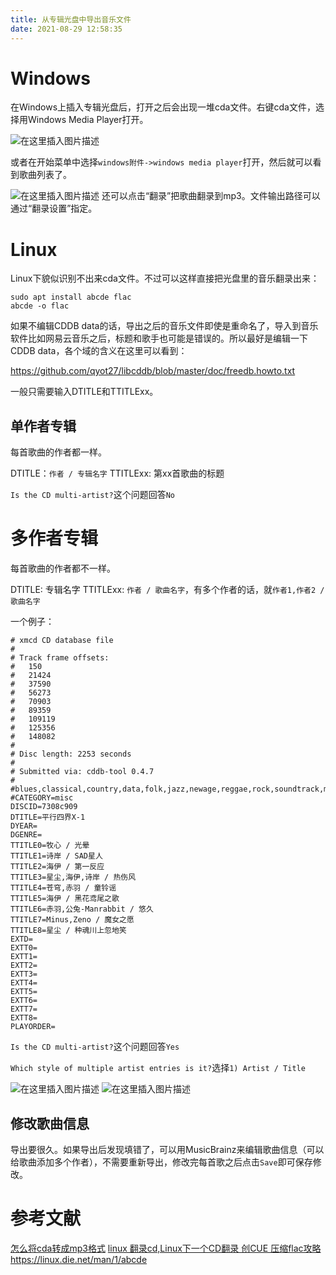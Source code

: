 ```yaml
---
title: 从专辑光盘中导出音乐文件
date: 2021-08-29 12:58:35
---
```


# Windows

在Windows上插入专辑光盘后，打开之后会出现一堆cda文件。右键cda文件，选择用Windows Media Player打开。

![在这里插入图片描述](https://img-blog.csdnimg.cn/6359ce71ceab4c19b12b650e5ce6bbea.png)


或者在开始菜单中选择```windows附件->windows media player```打开，然后就可以看到歌曲列表了。

![在这里插入图片描述](https://img-blog.csdnimg.cn/69606b37aba84f5c8d2e5954f86e29cf.png?x-oss-process=image/watermark,type_ZHJvaWRzYW5zZmFsbGJhY2s,shadow_50,text_Q1NETiBAc2VhcmNoX3N0YXI=,size_20,color_FFFFFF,t_70,g_se,x_16)
还可以点击“翻录”把歌曲翻录到mp3。文件输出路径可以通过“翻录设置”指定。

# Linux

Linux下貌似识别不出来cda文件。不过可以这样直接把光盘里的音乐翻录出来：

```shell
sudo apt install abcde flac
abcde -o flac
```

如果不编辑CDDB data的话，导出之后的音乐文件即使是重命名了，导入到音乐软件比如网易云音乐之后，标题和歌手也可能是错误的。所以最好是编辑一下CDDB data，各个域的含义在这里可以看到：

<https://github.com/qyot27/libcddb/blob/master/doc/freedb.howto.txt>

一般只需要输入DTITLE和TTITLExx。

## 单作者专辑

每首歌曲的作者都一样。

DTITLE：```作者 / 专辑名字```
TTITLExx: 第xx首歌曲的标题

```Is the CD multi-artist?```这个问题回答```No```

# 多作者专辑

每首歌曲的作者都不一样。

DTITLE: 专辑名字
TTITLExx: ```作者 / 歌曲名字```，有多个作者的话，就```作者1,作者2 / 歌曲名字```

一个例子：

```
# xmcd CD database file
#
# Track frame offsets:
#	150
#	21424
#	37590
#	56273
#	70903
#	89359
#	109119
#	125356
#	148082
#
# Disc length: 2253 seconds
#
# Submitted via: cddb-tool 0.4.7
#
#blues,classical,country,data,folk,jazz,newage,reggae,rock,soundtrack,misc
#CATEGORY=misc
DISCID=7308c909
DTITLE=平行四界X-1
DYEAR=
DGENRE=
TTITLE0=牧心 / 光晕
TTITLE1=诗岸 / SAD星人
TTITLE2=海伊 / 第一反应
TTITLE3=星尘,海伊,诗岸 / 热伤风
TTITLE4=苍穹,赤羽 / 童铃谣
TTITLE5=海伊 / 黑花鸢尾之歌
TTITLE6=赤羽,公兔-Manrabbit / 悠久
TTITLE7=Minus,Zeno / 魔女之愿
TTITLE8=星尘 / 种魂川上忽地笑
EXTD=
EXTT0=
EXTT1=
EXTT2=
EXTT3=
EXTT4=
EXTT5=
EXTT6=
EXTT7=
EXTT8=
PLAYORDER=
```

```Is the CD multi-artist?```这个问题回答```Yes```

```Which style of multiple artist entries is it?```选择```1) Artist / Title```

![在这里插入图片描述](https://img-blog.csdnimg.cn/0520c3ee3a4a434db84dedafde64607f.png?x-oss-process=image/watermark,type_ZHJvaWRzYW5zZmFsbGJhY2s,shadow_50,text_Q1NETiBAc2VhcmNoX3N0YXI=,size_20,color_FFFFFF,t_70,g_se,x_16)
![在这里插入图片描述](https://img-blog.csdnimg.cn/8d035f1823f54f98a2415421d37ac6e9.png?x-oss-process=image/watermark,type_ZHJvaWRzYW5zZmFsbGJhY2s,shadow_50,text_Q1NETiBAc2VhcmNoX3N0YXI=,size_20,color_FFFFFF,t_70,g_se,x_16)
## 修改歌曲信息

导出要很久。如果导出后发现填错了，可以用MusicBrainz来编辑歌曲信息（可以给歌曲添加多个作者），不需要重新导出，修改完每首歌之后点击```Save```即可保存修改。

# 参考文献

[怎么将cda转成mp3格式](https://jingyan.baidu.com/article/363872ec0619ef6e4ba16ffd.html)
[linux 翻录cd,Linux下一个CD翻录 创CUE 压缩flac攻略](https://blog.csdn.net/weixin_30967451/article/details/117016176)
<https://linux.die.net/man/1/abcde>
